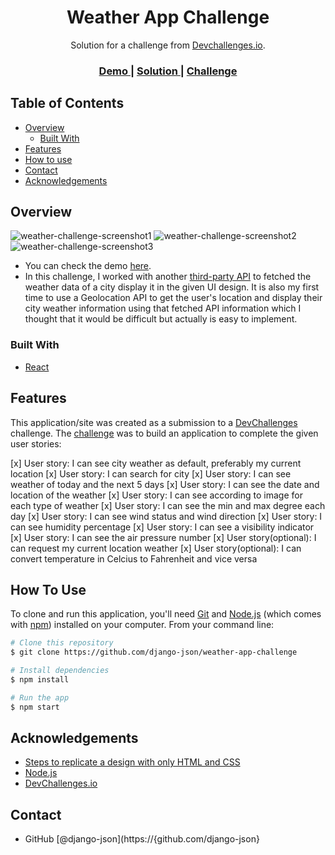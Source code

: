 <!-- Please update value in the {}  -->

<h1 align="center">Weather App Challenge</h1>

<div align="center">
   Solution for a challenge from  <a href="http://devchallenges.io" target="_blank">Devchallenges.io</a>.
</div>

<div align="center">
  <h3>
    <a href="https://weather-app-devchallenge.netlify.app">
      Demo
    </a>
    <span> | </span>
    <a href="https://github.com/django-json/weather-app-challenge">
      Solution
    </a>
    <span> | </span>
    <a href="https://devchallenges.io/challenges/mM1UIenRhK808W8qmLWv">
      Challenge
    </a>
  </h3>
</div>

<!-- TABLE OF CONTENTS -->

## Table of Contents

- [Overview](#overview)
  - [Built With](#built-with)
- [Features](#features)
- [How to use](#how-to-use)
- [Contact](#contact)
- [Acknowledgements](#acknowledgements)

<!-- OVERVIEW -->

## Overview

![weather-challenge-screenshot1](https://user-images.githubusercontent.com/44185999/139618873-368de54c-9cdd-402c-a9fa-9a91c9981e88.png)
![weather-challenge-screenshot2](https://user-images.githubusercontent.com/44185999/139618886-4758db7d-f59d-4bb8-b211-65ddd86f5a46.png)
![weather-challenge-screenshot3](https://user-images.githubusercontent.com/44185999/139618894-b04c7dca-7659-4465-8c9f-3e49d33eef8b.png)

- You can check the demo [here](https://weather-app-devchallenge.netlify.app).
- In this challenge, I worked with another [third-party API](https://www.metaweather.com/) to fetched the weather data of a city display it in the given UI design. It is also my first time to use a Geolocation API to get the user's location and display their city weather information using that fetched API information which I thought that it would be difficult but actually is easy to implement.

### Built With

- [React](https://reactjs.org/)

## Features

This application/site was created as a submission to a [DevChallenges](https://devchallenges.io/challenges) challenge. The [challenge](https://devchallenges.io/challenges/mM1UIenRhK808W8qmLWv) was to build an application to complete the given user stories:

[x] User story: I can see city weather as default, preferably my current location
[x] User story: I can search for city
[x] User story: I can see weather of today and the next 5 days
[x] User story: I can see the date and location of the weather
[x] User story: I can see according to image for each type of weather
[x] User story: I can see the min and max degree each day
[x] User story: I can see wind status and wind direction
[x] User story: I can see humidity percentage
[x] User story: I can see a visibility indicator
[x] User story: I can see the air pressure number
[x] User story(optional): I can request my current location weather
[x] User story(optional): I can convert temperature in Celcius to Fahrenheit and vice versa

## How To Use

To clone and run this application, you'll need [Git](https://git-scm.com) and [Node.js](https://nodejs.org/en/download/) (which comes with [npm](http://npmjs.com)) installed on your computer. From your command line:

```bash
# Clone this repository
$ git clone https://github.com/django-json/weather-app-challenge

# Install dependencies
$ npm install

# Run the app
$ npm start
```

## Acknowledgements

- [Steps to replicate a design with only HTML and CSS](https://devchallenges-blogs.web.app/how-to-replicate-design/)
- [Node.js](https://nodejs.org/)
- [DevChallenges.io](https://devchallenges.io)

## Contact

- GitHub [@django-json](https://{github.com/django-json}
